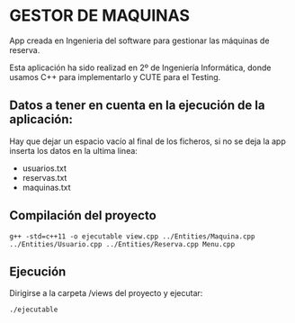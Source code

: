 # GESTOR DE MAQUINAS

  App creada en Ingenieria del software para gestionar las máquinas de reserva. 

  Esta aplicación ha sido realizad en 2º de Ingeniería Informática, donde usamos C++ para implementarlo y CUTE para el Testing.

## Datos a tener en cuenta en la ejecución de la aplicación:
Hay que dejar un espacio vacío al final de los ficheros, si no se deja la app inserta los datos en la ultima linea:

- usuarios.txt
- reservas.txt
- maquinas.txt

## Compilación del proyecto
``` 
g++ -std=c++11 -o ejecutable view.cpp ../Entities/Maquina.cpp  ../Entities/Usuario.cpp ../Entities/Reserva.cpp Menu.cpp
```

## Ejecución

Dirigirse a la carpeta /views del proyecto y ejecutar:
```
./ejecutable
```